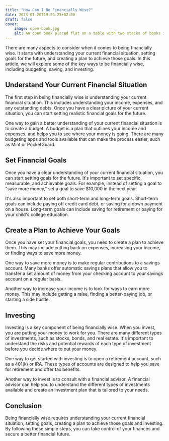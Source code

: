 ```yaml
---
title: "How Can I Be Financially Wise?"
date: 2023-01-20T19:54:25+02:00
draft: false
cover: 
    image: open-book.jpg
    alt: An open book placed flat on a table with two stacks of books in the background
---
```


There are many aspects to consider when it comes to being financially wise. It starts with understanding your current financial situation, setting goals for the future, and creating a plan to achieve those goals. In this article, we will explore some of the key ways to be financially wise, including budgeting, saving, and investing.

## Understand Your Current Financial Situation

The first step in being financially wise is understanding your current financial situation. This includes understanding your income, expenses, and any outstanding debts. Once you have a clear picture of your current situation, you can start setting realistic financial goals for the future.

One way to gain a better understanding of your current financial situation is to create a budget. A budget is a plan that outlines your income and expenses, and helps you to see where your money is going. There are many budgeting apps and tools available that can make the process easier, such as Mint or PocketGuard.

## Set Financial Goals

Once you have a clear understanding of your current financial situation, you can start setting goals for the future. It's important to set specific, measurable, and achievable goals. For example, instead of setting a goal to "save more money," set a goal to save $10,000 in the next year.

It's also important to set both short-term and long-term goals. Short-term goals can include paying off credit card debt, or saving for a down payment on a house. Long-term goals can include saving for retirement or paying for your child's college education.

## Create a Plan to Achieve Your Goals

Once you have set your financial goals, you need to create a plan to achieve them. This may include cutting back on expenses, increasing your income, or finding ways to save more money.

One way to save more money is to make regular contributions to a savings account. Many banks offer automatic savings plans that allow you to transfer a set amount of money from your checking account to your savings account on a regular basis.

Another way to increase your income is to look for ways to earn more money. This may include getting a raise, finding a better-paying job, or starting a side hustle.

## Investing

Investing is a key component of being financially wise. When you invest, you are putting your money to work for you. There are many different types of investments, such as stocks, bonds, and real estate. It's important to understand the risks and potential rewards of each type of investment before you decide where to put your money.

One way to get started with investing is to open a retirement account, such as a 401(k) or IRA. These types of accounts are designed to help you save for retirement and offer tax benefits.

Another way to invest is to consult with a financial advisor. A financial advisor can help you to understand the different types of investments available and create an investment plan that is tailored to your needs.

## Conclusion

Being financially wise requires understanding your current financial situation, setting goals, creating a plan to achieve those goals and investing. By following these simple steps, you can take control of your finances and secure a better financial future.



